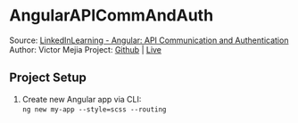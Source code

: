 # AngularAPICommAndAuth
Source: [LinkedInLearning - Angular: API Communication and Authentication](https://www.linkedin.com/learning/angular-api-communication-and-authentication)  
Author: Victor Mejia
Project: [Github](https://github.com/kozigh01/AngularAPICommAndAuth) | [Live]()
## Project Setup
1. Create new Angular app via CLI:  
`ng new my-app --style=scss --routing`

